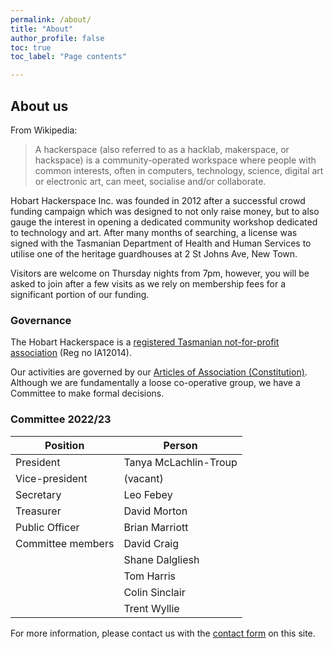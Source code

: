 ```yaml
---
permalink: /about/
title: "About"
author_profile: false
toc: true
toc_label: "Page contents"

---
```


## About us

From Wikipedia:

> A hackerspace (also referred to as a hacklab, makerspace, or
> hackspace) is a community-operated workspace where people with common
> interests, often in computers, technology, science, digital art or
> electronic art, can meet, socialise and/or collaborate.

Hobart Hackerspace Inc. was founded in 2012 after a successful crowd
funding campaign which was designed to not only raise money, but to also
gauge the interest in opening a dedicated community workshop dedicated
to technology and art. After many months of searching, a license was
signed with the Tasmanian Department of Health and Human Services to
utilise one of the heritage guardhouses at 2 St Johns Ave, New Town.

Visitors are welcome on Thursday nights from 7pm, however, you will be
asked to join after a few visits as we rely on membership fees for a 
significant portion of our funding.

### Governance

The Hobart Hackerspace is a [registered Tasmanian not-for-profit association](https://www.cbos.tas.gov.au/topics/clubs-fundraising/incorporated-associations) (Reg no IA12014).

Our activities are governed by our [Articles of Association (Constitution)](/assets/documents/Constitution-2019-as-approved.pdf). Although we are fundamentally a loose co-operative group, we have a Committee to make formal decisions.

### Committee 2022/23 ###

| Position          | Person |
| --------------- | -------- |
| President | Tanya McLachlin-Troup | 
| Vice-president | (vacant) |
| Secretary | Leo Febey | 
| Treasurer | David Morton | 
| Public Officer | Brian Marriott | 
| Committee members | David Craig | 
|   | Shane Dalgliesh | 
|   | Tom Harris | 
|   | Colin Sinclair | 
|   | Trent Wyllie | 


For more information, please contact us with the [contact form](/contact/) on this site.
